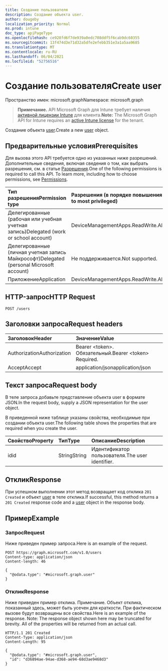 ```yaml
---
title: Создание пользователя
description: Создание объекта user.
author: dougeby
localization_priority: Normal
ms.prod: intune
doc_type: apiPageType
ms.openlocfilehash: ce928fd6f7de939a0edc708ddf5f6cab9dc60355
ms.sourcegitcommit: 13f474d3e71d32a5dfe2efebb351e3a1a5aa9685
ms.translationtype: MT
ms.contentlocale: ru-RU
ms.lasthandoff: 06/04/2021
ms.locfileid: "52756516"
---
```

# <a name="create-user"></a><span data-ttu-id="16e58-103">Создание пользователя</span><span class="sxs-lookup"><span data-stu-id="16e58-103">Create user</span></span>

<span data-ttu-id="16e58-104">Пространство имен: microsoft.graph</span><span class="sxs-lookup"><span data-stu-id="16e58-104">Namespace: microsoft.graph</span></span>

> <span data-ttu-id="16e58-105">**Примечание.** API Microsoft Graph для Intune требует наличия [активной лицензии Intune](https://go.microsoft.com/fwlink/?linkid=839381) для клиента.</span><span class="sxs-lookup"><span data-stu-id="16e58-105">**Note:** The Microsoft Graph API for Intune requires an [active Intune license](https://go.microsoft.com/fwlink/?linkid=839381) for the tenant.</span></span>

<span data-ttu-id="16e58-106">Создание объекта [user](../resources/intune-mam-user.md).</span><span class="sxs-lookup"><span data-stu-id="16e58-106">Create a new [user](../resources/intune-mam-user.md) object.</span></span>

## <a name="prerequisites"></a><span data-ttu-id="16e58-107">Предварительные условия</span><span class="sxs-lookup"><span data-stu-id="16e58-107">Prerequisites</span></span>
<span data-ttu-id="16e58-p101">Для вызова этого API требуется одно из указанных ниже разрешений. Дополнительные сведения, включая сведения о том, как выбрать разрешения, см. в статье [Разрешения](/graph/permissions-reference).</span><span class="sxs-lookup"><span data-stu-id="16e58-p101">One of the following permissions is required to call this API. To learn more, including how to choose permissions, see [Permissions](/graph/permissions-reference).</span></span>

|<span data-ttu-id="16e58-110">Тип разрешения</span><span class="sxs-lookup"><span data-stu-id="16e58-110">Permission type</span></span>|<span data-ttu-id="16e58-111">Разрешения (в порядке повышения привилегий)</span><span class="sxs-lookup"><span data-stu-id="16e58-111">Permissions (from least to most privileged)</span></span>|
|:---|:---|
|<span data-ttu-id="16e58-112">Делегированные (рабочая или учебная учетная запись)</span><span class="sxs-lookup"><span data-stu-id="16e58-112">Delegated (work or school account)</span></span>|<span data-ttu-id="16e58-113">DeviceManagementApps.ReadWrite.All</span><span class="sxs-lookup"><span data-stu-id="16e58-113">DeviceManagementApps.ReadWrite.All</span></span>|
|<span data-ttu-id="16e58-114">Делегированные (личная учетная запись Майкрософт)</span><span class="sxs-lookup"><span data-stu-id="16e58-114">Delegated (personal Microsoft account)</span></span>|<span data-ttu-id="16e58-115">Не поддерживается.</span><span class="sxs-lookup"><span data-stu-id="16e58-115">Not supported.</span></span>|
|<span data-ttu-id="16e58-116">Приложение</span><span class="sxs-lookup"><span data-stu-id="16e58-116">Application</span></span>|<span data-ttu-id="16e58-117">DeviceManagementApps.ReadWrite.All</span><span class="sxs-lookup"><span data-stu-id="16e58-117">DeviceManagementApps.ReadWrite.All</span></span>|

## <a name="http-request"></a><span data-ttu-id="16e58-118">HTTP-запрос</span><span class="sxs-lookup"><span data-stu-id="16e58-118">HTTP Request</span></span>
<!-- {
  "blockType": "ignored"
}
-->
``` http
POST /users
```

## <a name="request-headers"></a><span data-ttu-id="16e58-119">Заголовки запроса</span><span class="sxs-lookup"><span data-stu-id="16e58-119">Request headers</span></span>
|<span data-ttu-id="16e58-120">Заголовок</span><span class="sxs-lookup"><span data-stu-id="16e58-120">Header</span></span>|<span data-ttu-id="16e58-121">Значение</span><span class="sxs-lookup"><span data-stu-id="16e58-121">Value</span></span>|
|:---|:---|
|<span data-ttu-id="16e58-122">Authorization</span><span class="sxs-lookup"><span data-stu-id="16e58-122">Authorization</span></span>|<span data-ttu-id="16e58-123">Bearer &lt;token&gt;. Обязательный.</span><span class="sxs-lookup"><span data-stu-id="16e58-123">Bearer &lt;token&gt; Required.</span></span>|
|<span data-ttu-id="16e58-124">Accept</span><span class="sxs-lookup"><span data-stu-id="16e58-124">Accept</span></span>|<span data-ttu-id="16e58-125">application/json</span><span class="sxs-lookup"><span data-stu-id="16e58-125">application/json</span></span>|

## <a name="request-body"></a><span data-ttu-id="16e58-126">Текст запроса</span><span class="sxs-lookup"><span data-stu-id="16e58-126">Request body</span></span>
<span data-ttu-id="16e58-127">В теле запроса добавьте представление объекта user в формате JSON.</span><span class="sxs-lookup"><span data-stu-id="16e58-127">In the request body, supply a JSON representation for the user object.</span></span>

<span data-ttu-id="16e58-128">В приведенной ниже таблице указаны свойства, необходимые при создании объекта user.</span><span class="sxs-lookup"><span data-stu-id="16e58-128">The following table shows the properties that are required when you create the user.</span></span>

|<span data-ttu-id="16e58-129">Свойство</span><span class="sxs-lookup"><span data-stu-id="16e58-129">Property</span></span>|<span data-ttu-id="16e58-130">Тип</span><span class="sxs-lookup"><span data-stu-id="16e58-130">Type</span></span>|<span data-ttu-id="16e58-131">Описание</span><span class="sxs-lookup"><span data-stu-id="16e58-131">Description</span></span>|
|:---|:---|:---|
|<span data-ttu-id="16e58-132">id</span><span class="sxs-lookup"><span data-stu-id="16e58-132">id</span></span>|<span data-ttu-id="16e58-133">String</span><span class="sxs-lookup"><span data-stu-id="16e58-133">String</span></span>|<span data-ttu-id="16e58-134">Идентификатор пользователя.</span><span class="sxs-lookup"><span data-stu-id="16e58-134">The user identifier.</span></span>|



## <a name="response"></a><span data-ttu-id="16e58-135">Отклик</span><span class="sxs-lookup"><span data-stu-id="16e58-135">Response</span></span>
<span data-ttu-id="16e58-136">При успешном выполнении этот метод возвращает код отклика `201 Created` и объект [user](../resources/intune-mam-user.md) в теле отклика.</span><span class="sxs-lookup"><span data-stu-id="16e58-136">If successful, this method returns a `201 Created` response code and a [user](../resources/intune-mam-user.md) object in the response body.</span></span>

## <a name="example"></a><span data-ttu-id="16e58-137">Пример</span><span class="sxs-lookup"><span data-stu-id="16e58-137">Example</span></span>

### <a name="request"></a><span data-ttu-id="16e58-138">Запрос</span><span class="sxs-lookup"><span data-stu-id="16e58-138">Request</span></span>
<span data-ttu-id="16e58-139">Ниже приведен пример запроса.</span><span class="sxs-lookup"><span data-stu-id="16e58-139">Here is an example of the request.</span></span>
``` http
POST https://graph.microsoft.com/v1.0/users
Content-type: application/json
Content-length: 46

{
  "@odata.type": "#microsoft.graph.user"
}
```

### <a name="response"></a><span data-ttu-id="16e58-140">Отклик</span><span class="sxs-lookup"><span data-stu-id="16e58-140">Response</span></span>
<span data-ttu-id="16e58-p102">Ниже приведен пример отклика. Примечание. Объект отклика, показанный здесь, может быть усечен для краткости. При фактическом вызове будут возвращены все свойства.</span><span class="sxs-lookup"><span data-stu-id="16e58-p102">Here is an example of the response. Note: The response object shown here may be truncated for brevity. All of the properties will be returned from an actual call.</span></span>
``` http
HTTP/1.1 201 Created
Content-Type: application/json
Content-Length: 95

{
  "@odata.type": "#microsoft.graph.user",
  "id": "d36894ae-94ae-d368-ae94-68d3ae9468d3"
}
```




